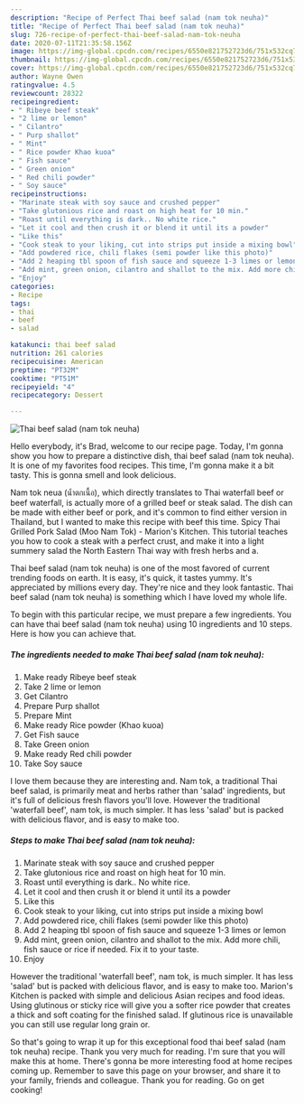 ```yaml
---
description: "Recipe of Perfect Thai beef salad (nam tok neuha)"
title: "Recipe of Perfect Thai beef salad (nam tok neuha)"
slug: 726-recipe-of-perfect-thai-beef-salad-nam-tok-neuha
date: 2020-07-11T21:35:58.156Z
image: https://img-global.cpcdn.com/recipes/6550e821752723d6/751x532cq70/thai-beef-salad-nam-tok-neuha-recipe-main-photo.jpg
thumbnail: https://img-global.cpcdn.com/recipes/6550e821752723d6/751x532cq70/thai-beef-salad-nam-tok-neuha-recipe-main-photo.jpg
cover: https://img-global.cpcdn.com/recipes/6550e821752723d6/751x532cq70/thai-beef-salad-nam-tok-neuha-recipe-main-photo.jpg
author: Wayne Owen
ratingvalue: 4.5
reviewcount: 28322
recipeingredient:
- " Ribeye beef steak"
- "2 lime or lemon"
- " Cilantro"
- " Purp shallot"
- " Mint"
- " Rice powder Khao kuoa"
- " Fish sauce"
- " Green onion"
- " Red chili powder"
- " Soy sauce"
recipeinstructions:
- "Marinate steak with soy sauce and crushed pepper"
- "Take glutonious rice and roast on high heat for 10 min."
- "Roast until everything is dark.. No white rice."
- "Let it cool and then crush it or blend it until its a powder"
- "Like this"
- "Cook steak to your liking, cut into strips put inside a mixing bowl"
- "Add powdered rice, chili flakes (semi powder like this photo)"
- "Add 2 heaping tbl spoon of fish sauce and squeeze 1-3 limes or lemon"
- "Add mint, green onion, cilantro and shallot to the mix. Add more chili, fish sauce or rice if needed. Fix it to your taste."
- "Enjoy"
categories:
- Recipe
tags:
- thai
- beef
- salad

katakunci: thai beef salad 
nutrition: 261 calories
recipecuisine: American
preptime: "PT32M"
cooktime: "PT51M"
recipeyield: "4"
recipecategory: Dessert

---
```



![Thai beef salad (nam tok neuha)](https://img-global.cpcdn.com/recipes/6550e821752723d6/751x532cq70/thai-beef-salad-nam-tok-neuha-recipe-main-photo.jpg)

Hello everybody, it's Brad, welcome to our recipe page. Today, I'm gonna show you how to prepare a distinctive dish, thai beef salad (nam tok neuha). It is one of my favorites food recipes. This time, I'm gonna make it a bit tasty. This is gonna smell and look delicious.

Nam tok neua (น้ำตกเนื้อ), which directly translates to Thai waterfall beef or beef waterfall, is actually more of a grilled beef or steak salad. The dish can be made with either beef or pork, and it&#39;s common to find either version in Thailand, but I wanted to make this recipe with beef this time. Spicy Thai Grilled Pork Salad (Moo Nam Tok) - Marion&#39;s Kitchen. This tutorial teaches you how to cook a steak with a perfect crust, and make it into a light summery salad the North Eastern Thai way with fresh herbs and a.

Thai beef salad (nam tok neuha) is one of the most favored of current trending foods on earth. It is easy, it's quick, it tastes yummy. It's appreciated by millions every day. They're nice and they look fantastic. Thai beef salad (nam tok neuha) is something which I have loved my whole life.


To begin with this particular recipe, we must prepare a few ingredients. You can have thai beef salad (nam tok neuha) using 10 ingredients and 10 steps. Here is how you can achieve that.

<!--inarticleads1-->

##### The ingredients needed to make Thai beef salad (nam tok neuha):

1. Make ready  Ribeye beef steak
1. Take 2 lime or lemon
1. Get  Cilantro
1. Prepare  Purp shallot
1. Prepare  Mint
1. Make ready  Rice powder (Khao kuoa)
1. Get  Fish sauce
1. Take  Green onion
1. Make ready  Red chili powder
1. Take  Soy sauce


I love them because they are interesting and. Nam tok, a traditional Thai beef salad, is primarily meat and herbs rather than &#39;salad&#39; ingredients, but it&#39;s full of delicious fresh flavors you&#39;ll love. However the traditional &#39;waterfall beef&#39;, nam tok, is much simpler. It has less &#39;salad&#39; but is packed with delicious flavor, and is easy to make too. 

<!--inarticleads2-->

##### Steps to make Thai beef salad (nam tok neuha):

1. Marinate steak with soy sauce and crushed pepper
1. Take glutonious rice and roast on high heat for 10 min.
1. Roast until everything is dark.. No white rice.
1. Let it cool and then crush it or blend it until its a powder
1. Like this
1. Cook steak to your liking, cut into strips put inside a mixing bowl
1. Add powdered rice, chili flakes (semi powder like this photo)
1. Add 2 heaping tbl spoon of fish sauce and squeeze 1-3 limes or lemon
1. Add mint, green onion, cilantro and shallot to the mix. Add more chili, fish sauce or rice if needed. Fix it to your taste.
1. Enjoy


However the traditional &#39;waterfall beef&#39;, nam tok, is much simpler. It has less &#39;salad&#39; but is packed with delicious flavor, and is easy to make too. Marion&#39;s Kitchen is packed with simple and delicious Asian recipes and food ideas. Using glutinous or sticky rice will give you a softer rice powder that creates a thick and soft coating for the finished salad. If glutinous rice is unavailable you can still use regular long grain or. 

So that's going to wrap it up for this exceptional food thai beef salad (nam tok neuha) recipe. Thank you very much for reading. I'm sure that you will make this at home. There's gonna be more interesting food at home recipes coming up. Remember to save this page on your browser, and share it to your family, friends and colleague. Thank you for reading. Go on get cooking!
